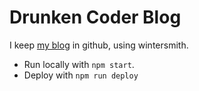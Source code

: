 # Drunken Coder Blog

I keep [my blog](http://blog.jetboystudio.com) in github, using wintersmith.

* Run locally with `npm start`.
* Deploy with `npm run deploy`
